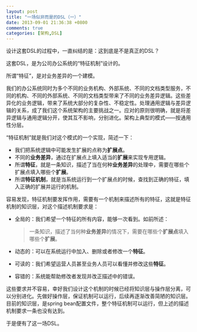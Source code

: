 ```yaml
---
layout: post
title: "一场似非而是的DSL（一）"
date: 2013-09-01 21:36:38 +0800
comments: true
categories: [架构,DSL]
---
```



设计这套DSL的过程中，一直纠结的是：这到底是不是真正的DSL？
<!-- more -->
这套DSL，是为公司办公系统的“特征机制”设计的。

所谓“特征”，是对业务差异的一个建模。

我们的办公系统同时为多个不同的业务机构、外部系统、不同的文档类型服务，不同的机构、不同的外部系统、不同的文档类型带来了不同的业务差异逻辑。这些差异化的业务逻辑，带来了系统大部分的复杂性、不稳定性。处理通用逻辑与差异逻辑的关系，成了我们这个系统架构的主要挑战之一。应对的原则很明确，就是将差异逻辑与通用逻辑分开，使其互不影响，分别进化。架构上典型的模式——按通用性分层。

“特征机制”就是我们对这个模式的一个实现，简述一下：

* 我们把系统逻辑中可能发生扩展的点称为**扩展点**。
* 不同的**业务差异**，通过在扩展点上填入适当的**扩展**来实现专用逻辑。
* 所谓**特征**，就是一条知识，描述了当在何种**业务差异**的处理中，需要在哪些个扩展点填入哪些个**扩展**。
* 所谓**特征机制**，就是当系统运行到一个扩展点的时候，查找到正确的特征，填入正确的扩展并运行的机制。

容易发现，特征机制要发挥作用，需要有一个机制来描述所有的特征，这就是特征机制的知识层，对这个描述机制要求是：

* 全局的：我们希望一个特征的所有内容，能够一次看到。如前所述：

	> 一条知识，描述了当何种**业务差异**的情况下，需要在哪些个**扩展点**填入哪些个**扩展**。
* 动态的：可以在系统运行中加入、删除或者修改一个**特征**。
* 可读的：我们希望运营人员甚至业务人员可以看懂并修改这些**特征**。
* 容错的：系统能帮助修改者发现并改正描述中的错误。

这些要求并不容易，幸好我们设计这个机制的时候已经将知识层与操作层分离，可以分别进化。先做好操作层，保证机制可以运行，后续再逐渐改善简陋的知识层。目前的知识层，是spring bean配置文件，整个特征机制可以运行，但上述的描述机制要求一条也没有达到。

于是便有了这一场DSL。
